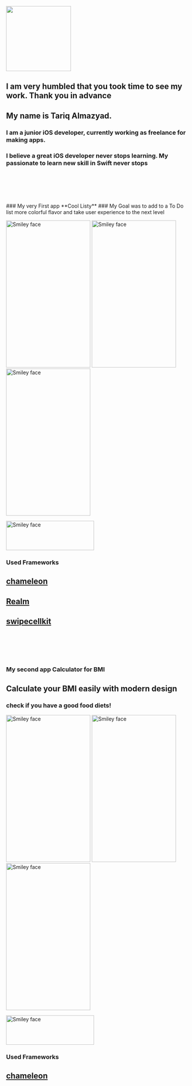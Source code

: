   <img src="https://user-images.githubusercontent.com/34104180/73288242-9ce8f980-41c8-11ea-8634-b135595fd6dc.png" height="177" width="177">

## I am very humbled that you took time to see my work. Thank you in advance
## My name is Tariq Almazyad. 
### I am a junior iOS developer, currently working as freelance for making apps. 
### I believe a great iOS developer never stops learning. My passionate to learn new skill in Swift never stops
<p>
<br><br><br><br>
</p>
### My very First app **Cool Listy**
### My Goal was to add to a To Do list more colorful flavor and take user experience to the next level

<p>
<img src="https://user-images.githubusercontent.com/34104180/73143067-c0466400-4063-11ea-9b13-66a4c358682b.gif" alt="Smiley face" height="400" width="230">
 <img src="https://user-images.githubusercontent.com/34104180/73143133-6befb400-4064-11ea-887d-feaf2c6ead4d.gif" alt="Smiley face" height="400" width="230">
 
  <img src="https://user-images.githubusercontent.com/34104180/73143166-c4bf4c80-4064-11ea-9f8b-079358917fd0.gif" alt="Smiley face" height="400" width="230">
</p>

 <a href="https://apps.apple.com/app/id1495567728">
<img src="https://user-images.githubusercontent.com/34104180/72784308-835b1700-3bf6-11ea-9de3-96ef3b5ddb61.png" alt="Smiley face" height="80" width="240">
</a>


### Used Frameworks
## <a href="https://github.com/viccalexander/Chameleon">chameleon</a>
## <a href="https://realm.io/">Realm</a>
## <a href="https://github.com/SwipeCellKit/SwipeCellKit">swipecellkit</a>
<p>
<br><br><br><br>
</p>

### My second app **Calculator for BMI**
<h2> Calculate your BMI easily with modern design </h2>

<h3> check if you have a good food diets!</h3>

<p>
<img src="https://user-images.githubusercontent.com/34104180/73141891-cb46c780-4056-11ea-8070-465b48be825f.gif" alt="Smiley face" height="400" width="230">
 
 <img src="https://user-images.githubusercontent.com/34104180/73141922-34c6d600-4057-11ea-8e21-6f21561dfaf3.gif" alt="Smiley face" height="400" width="230">
 
 <img src="https://user-images.githubusercontent.com/34104180/73142024-11505b00-4058-11ea-824a-b38e3de5d20f.gif" alt="Smiley face" height="400" width="230">

</p>

 <a href="https://apps.apple.com/app/id1496163443">
<img src="https://user-images.githubusercontent.com/34104180/72784308-835b1700-3bf6-11ea-9de3-96ef3b5ddb61.png" alt="Smiley face" height="80" width="240">
</a>


### Used Frameworks
## <a href="https://github.com/viccalexander/Chameleon">chameleon</a>














